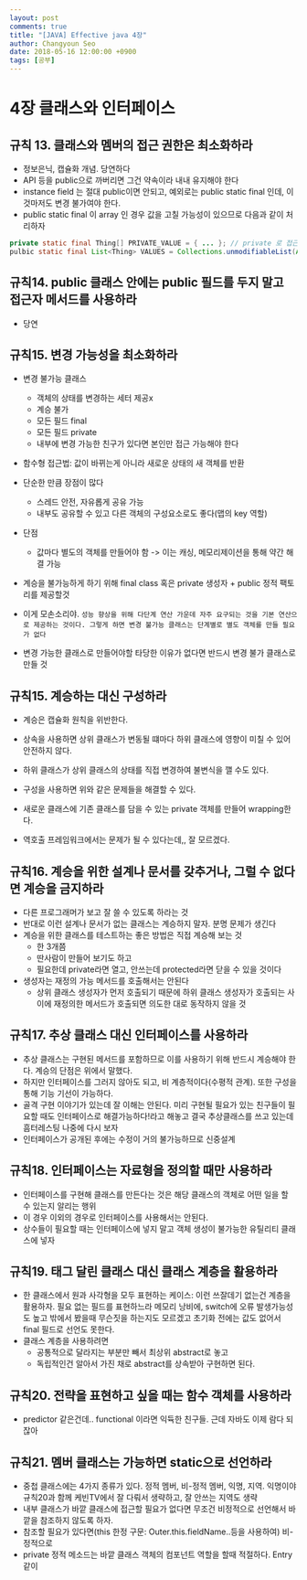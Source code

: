 ```yaml
---
layout: post
comments: true
title: "[JAVA] Effective java 4장"
author: Changyoun Seo
date: 2018-05-16 12:00:00 +0900
tags: [공부]
---
```


# 4장 클래스와 인터페이스
## 규칙 13. 클래스와 멤버의 접근 권한은 최소화하라
- 정보은닉, 캡슐화 개념. 당연하다
- API 등을 public으로 까버리면 그건 약속이라 내내 유지해야 한다
- instance field 는 절대 public이면 안되고, 예외로는 public static final 인데, 이것마저도 변경 불가여야 한다.
- public static final 이 array 인 경우 값을 고칠 가능성이 있으므로 다음과 같이 처리하자
```java
private static final Thing[] PRIVATE_VALUE = { ... }; // private 로 접근을 막아버리고
pulbic static final List<Thing> VALUES = Collections.unmodifiableList(Arrays.asList(PRIVATE_VALUE));
```

## 규칙14. public 클래스 안에는 public 필드를 두지 말고 접근자 메서드를 사용하라
- 당연

## 규칙15. 변경 가능성을 최소화하라
- 변경 불가능 클래스
    - 객체의 상태를 변경하는 세터 제공x
    - 계승 불가
    - 모든 필드 final
    - 모든 필드 private
    - 내부에 변경 가능한 친구가 있다면 본인만 접근 가능해야 한다
    
- 함수형 접근법: 값이 바뀌는게 아니라 새로운 상태의 새 객체를 반환 
- 단순한 만큼 장점이 많다
    - 스레드 안전, 자유롭게 공유 가능
    - 내부도 공유할 수 있고 다른 객체의 구성요소로도 좋다(맵의 key 역할)
- 단점
    - 값마다 별도의 객체를 만들어야 함 -> 이는 캐싱, 메모리제이션을 통해 약간 해결 가능

- 계승을 불가능하게 하기 위해 final class 혹은 private 생성자 + public 정적 팩토리를 제공할것
    
- 이게 모손소리야.
`성능 향상을 위해 다단계 연산 가운데 자주 요구되는 것을 기본 연산으로 제공하는 것이다. 그렇게 하면 변경 불가능 클래스는 단계별로 별도 객체를 만들 필요가 없다`

- 변경 가능한 클래스로 만들어야할 타당한 이유가 없다면 반드시 변경 불가 클래스로 만들 것

## 규칙15. 계승하는 대신 구성하라
- 계승은 캡슐화 원칙을 위반한다.
- 상속을 사용하면 상위 클래스가 변동될 떄마다 하위 클래스에 영향이 미칠 수 있어 안전하지 않다.
- 하위 클래스가 상위 클래스의 상태를 직접 변경하여 불변식을 깰 수도 있다.

- 구성을 사용하면 위와 같은 문제들을 해결할 수 있다.
- 새로운 클래스에 기존 클래스를 담을 수 있는 private 객체를 만들어 wrapping한다.
- 역호출 프레임워크에서는 문제가 될 수 있다는데,, 잘 모르겠다.

## 규칙16. 계승을 위한 설계나 문서를 갖추거나, 그럴 수 없다면 계승을 금지하라
- 다른 프로그래머가 보고 잘 쓸 수 있도록 하라는 것
- 반대로 이런 설계나 문서가 없는 클래스는 계승하지 말자. 분명 문제가 생긴다
- 계승을 위한 클래스를 테스트하는 좋은 방법은 직접 계승해 보는 것
    - 한 3개쯤
    - 딴사람이 만들어 보기도 하고
    - 필요한데 private라면 열고, 안쓰는데 protected라면 닫을 수 있을 것이다
- 생성자는 재정의 가능 메서드를 호출해서는 안된다
    - 상위 클래스 생성자가 먼저 호출되기 때문에 하위 클래스 생성자가 호출되는 사이에 재정의한 메서드가 호출되면 의도한 대로 동작하지 않을 것
    
## 규칙17. 추상 클래스 대신 인터페이스를 사용하라
- 추상 클래스는 구현된 메서드를 포함하므로 이를 사용하기 위해 반드시 계승해야 한다. 계승의 단점은 위에서 말했다.
- 하지만 인터페이스를 그러지 않아도 되고, 비 계층적이다(수평적 관계). 또한 구성을 통해 기능 기선이 가능하다.
- 골격 구현 이야기가 있는데 잘 이해는 안된다. 미리 구현될 필요가 있는 친구들이 필요할 때도 인터페이스로 해결가능하다!라고 해놓고 결국 추상클래스를 쓰고 있는데 흠터레스팅 나중에 다시 보자
- 인터페이스가 공개된 후에는 수정이 거의 불가능하므로 신중설계

## 규칙18. 인터페이스는 자료형을 정의할 때만 사용하라
- 인터페이스를 구현해 클래스를 만든다는 것은 해당 클래스의 객체로 어떤 일을 할 수 있는지 알리는 행위
- 이 경우 이외의 경우로 인터페이스를 사용해서는 안된다.
- 상수들이 필요할 때는 인터페이스에 넣지 말고 객체 생성이 불가능한 유틸리티 클래스에 넣자

## 규칙19. 태그 달린 클래스 대신 클래스 계층을 활용하라
- 한 클래스에서 원과 사각형을 모두 표현하는 케이스: 이런 쓰잘데기 없는건 계층을 활용하자. 필요 없는 필드를 표현하느라 메모리 낭비에, switch에 오류 발생가능성도 높고 밖에서 봤을때 무슨짓을 하는지도 모르겠고 초기화 전에는 값도 없어서 final 필드로 선언도 못한다.
- 클래스 계층을 사용하려면
    - 공통적으로 달라지는 부분만 빼서 최상위 abstract로 놓고
    - 독립적인건 알아서 가진 채로 abstract를 상속받아 구현하면 된다.

## 규칙20. 전략을 표현하고 싶을 때는 함수 객체를 사용하라
- predictor 같은건데.. functional 이라면 익듁한 친구들. 근데 자바도 이제 람다 되잖아

## 규칙21. 멤버 클래스는 가능하면 static으로 선언하라
- 중첩 클래스에는 4가지 종류가 있다. 정적 멤버, 비-정적 멤버, 익명, 지역. 익명이야 규칙20과 함께 케빈TV에서 잘 다뤄서 생략하고, 잘 안쓰는 지역도 생략
- 내부 클래스가 바깥 클래스에 접근할 필요가 없다면 무조건 비정적으로 선언해서 바깥을 참조하지 않도록 하자.
- 참조할 필요가 있다면(this 한정 구문: Outer.this.fieldName..등을 사용하여) 비-정적으로
- private 정적 메소드는 바깥 클래스 객체의 컴포넌트 역할을 할때 적절하다. Entry 같이
